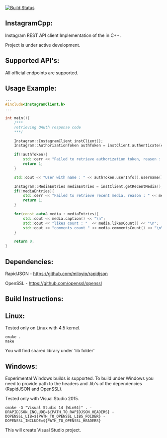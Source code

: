 [![Build Status](https://travis-ci.org/1nsidE/InstagramCpp.svg?branch=master)](https://travis-ci.org/1nsidE/InstagramCpp)

InstagramCpp:
----------------
Instagram REST API client Implementation of the  in C++.

Project is under active development.

Supported API's:
----------------
All official endpoints are supported.

Usage Example:
----------------
``` cpp
...
#include<InstagramClient.h>
...

int main(){
    /***
    retrieving OAuth response code
    ***/

    Instagram::InstagramClient instClient{};
    Instagram::AuthorizationToken authToken = instClient.authenticate(code, clientId, clientSecret, redirectUri);

    if(!authToken){
        std::cerr << "Failed to retrieve authorization token, reason : " << authToken.errorMessage() << "\n";
        return 1;
    }

    std::cout << "User with name : " << authToken.userInfo().username() << " authenticated" << "\n";

    Instagram::MediaEntries mediaEntries = instClient.getRecentMedia();
    if(!mediaEntries){
        std::cerr << "Failed to retrieve recent media, reason : " << mediaEntries.errorMessage() << "\n";
        return 1;
    }

    for(const auto& media : mediaEntries){
        std::cout << media.caption() << "\n";
        std::cout << "likes count : "  << media.likesCount() << "\n";
        std::cout << "comments count " << media.commentsCount() << "\n\n";
    }

    return 0;
}
```

Dependencies:
----------------
RapidJSON - https://github.com/miloyip/rapidjson

OpenSSL - https://github.com/openssl/openssl

Build Instructions:
----------------

Linux:
----------------

Tested only on Linux with 4.5 kernel.

    cmake .
    make

You will find shared library under 'lib folder'

Windows:
----------------

Experimental Windows builds is supported. To build under Windows you need to provide path to the headers and .lib's of the dependencies (RapidJSON and OpenSSL).

Tested only with Visual Studio 2015.

    cmake -G "Visual Studio 14 [Win64]" . -DRAPIDJSON_INCLUDE=${PATH_TO_RAPIDJSON_HEADERS} -DOPENSSL_LIB=${PATH_TO_OPENSSL_LIBS_FOLDER} -DOPENSSL_INCLUDE=${PATH_TO_OPENSSL_HEADERS}

This will create Visual Studio project.
